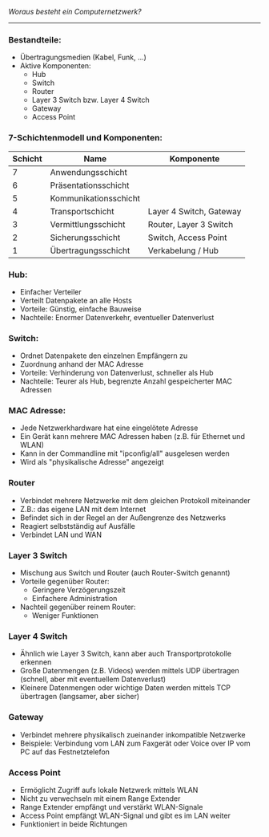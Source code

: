 _Woraus besteht ein Computernetzwerk?_
___
### Bestandteile:

- Übertragungsmedien (Kabel, Funk, …)
- Aktive Komponenten:
    - Hub
    - Switch
    - Router
    - Layer 3 Switch bzw. Layer 4 Switch
    - Gateway
    - Access Point
### 7-Schichtenmodell und Komponenten:

|Schicht|Name|Komponente|
|---|---|---|
|7|Anwendungsschicht||
|6|Präsentationsschicht||
|5|Kommunikationsschicht||
|4|Transportschicht|Layer 4 Switch, Gateway|
|3|Vermittlungsschicht|Router, Layer 3 Switch|
|2|Sicherungsschicht|Switch, Access Point|
|1|Übertragungsschicht|Verkabelung / Hub|

### Hub:

- Einfacher Verteiler
- Verteilt Datenpakete an alle Hosts
- Vorteile: Günstig, einfache Bauweise
- Nachteile: Enormer Datenverkehr, eventueller Datenverlust
### Switch:

- Ordnet Datenpakete den einzelnen Empfängern zu
- Zuordnung anhand der MAC Adresse
- Vorteile: Verhinderung von Datenverlust, schneller als Hub
- Nachteile: Teurer als Hub, begrenzte Anzahl gespeicherter MAC Adressen
### MAC Adresse:

- Jede Netzwerkhardware hat eine eingelötete Adresse
- Ein Gerät kann mehrere MAC Adressen haben (z.B. für Ethernet und WLAN)
- Kann in der Commandline mit "ipconfig/all" ausgelesen werden
- Wird als "physikalische Adresse" angezeigt
### Router

- Verbindet mehrere Netzwerke mit dem gleichen Protokoll miteinander
- Z.B.: das eigene LAN mit dem Internet
- Befindet sich in der Regel an der Außengrenze des Netzwerks
- Reagiert selbstständig auf Ausfälle
- Verbindet LAN und WAN
### Layer 3 Switch

- Mischung aus Switch und Router (auch Router-Switch genannt)
- Vorteile gegenüber Router:
    - Geringere Verzögerungszeit
    - Einfachere Administration
- Nachteil gegenüber reinem Router:
    - Weniger Funktionen
### Layer 4 Switch

- Ähnlich wie Layer 3 Switch, kann aber auch Transportprotokolle erkennen
- Große Datenmengen (z.B. Videos) werden mittels UDP übertragen (schnell, aber mit eventuellem Datenverlust)
- Kleinere Datenmengen oder wichtige Daten werden mittels TCP übertragen (langsamer, aber sicher)
### Gateway

- Verbindet mehrere physikalisch zueinander inkompatible Netzwerke
- Beispiele: Verbindung vom LAN zum Faxgerät oder Voice over IP vom PC auf das Festnetztelefon
### Access Point

- Ermöglicht Zugriff aufs lokale Netzwerk mittels WLAN
- Nicht zu verwechseln mit einem Range Extender
- Range Extender empfängt und verstärkt WLAN-Signale
- Access Point empfängt WLAN-Signal und gibt es im LAN weiter
- Funktioniert in beide Richtungen